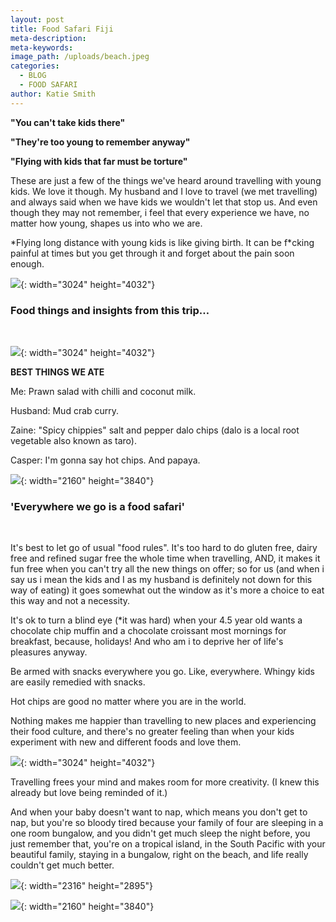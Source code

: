 ```yaml
---
layout: post
title: Food Safari Fiji
meta-description:
meta-keywords:
image_path: /uploads/beach.jpeg
categories:
  - BLOG
  - FOOD SAFARI
author: Katie Smith
---
```


**"You can't take kids there"**

**"They're too young to remember anyway"**

**"Flying with kids that far must be torture"**

These are just a few of the things we've heard around travelling with young kids. We love it though. My husband and I love to travel (we met travelling) and always said when we have kids we wouldn't let that stop us. And even though they may not remember, i feel that every experience we have, no matter how young, shapes us into who we are.

\*Flying long distance with young kids is like giving birth. It can be f\*cking painful at times but you get through it and forget about the pain soon enough.

![](/uploads/airport-min.jpeg){: width="3024" height="4032"}

### **Food things and insights from this trip…**

&nbsp;

![](/uploads/tart-min.jpeg){: width="3024" height="4032"}

**BEST THINGS WE ATE**

Me: Prawn salad with chilli and coconut milk.

Husband: Mud crab curry.

Zaine: "Spicy chippies" salt and pepper dalo chips (dalo is a local root vegetable also known as taro).

Casper: I'm gonna say hot chips. And papaya.

![](/uploads/image-2-min.jpeg){: width="2160" height="3840"}

### 'Everywhere we go is a food safari'

&nbsp;

It's best to let go of usual "food rules". It's too hard to do gluten free, dairy free and refined sugar free the whole time when travelling, AND, it makes it fun free when you can't try all the new things on offer; so for us (and when i say us i mean the kids and I as my husband is definitely not down for this way of eating) it goes somewhat out the window as it's more a choice to eat this way and not a necessity.

It's ok to turn a blind eye (\*it was hard) when your 4.5 year old wants a chocolate chip muffin and a chocolate croissant most mornings for breakfast, because, holidays\! And who am i to deprive her of life's pleasures anyway.

Be armed with snacks everywhere you go. Like, everywhere. Whingy kids are easily remedied with snacks.

Hot chips are good no matter where you are in the world.

Nothing makes me happier than travelling to new places and experiencing their food culture, and there's no greater feeling than when your kids experiment with new and different foods and love them.

![](/uploads/dalo-min.jpeg){: width="3024" height="4032"}

Travelling frees your mind and makes room for more creativity. (I knew this already but love being reminded of it.)

And when your baby doesn't want to nap, which means you don't get to nap, but you're so bloody tired because your family of four are sleeping in a one room bungalow, and you didn't get much sleep the night before, you just remember that, you're on a tropical island, in the South Pacific with your beautiful family, staying in a bungalow, right on the beach, and life really couldn't get much better.

![](/uploads/hammock-min.jpeg){: width="2316" height="2895"}

![](/uploads/bungalow-min.jpeg){: width="2160" height="3840"}

&nbsp;

&nbsp;

&nbsp;

&nbsp;

&nbsp;

&nbsp;

&nbsp;

&nbsp;

&nbsp;

&nbsp;

&nbsp;